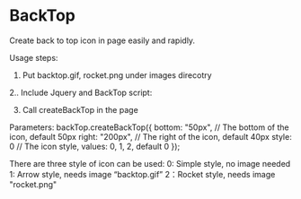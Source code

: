 BackTop
=======

Create back to top icon in page easily and rapidly.

Usage steps:

1. Put backtop.gif, rocket.png under images direcotry

2.. Include Jquery and BackTop script:
  <script type="text/javascript" src="scripts/jquery-1.9.1.js"></script>
  <script type="text/javascript" src="scripts/backTop.js"></script>


3. Call createBackTop in the page

  <script type="text/javascript">
      $(function () {
          // Create back to top icon
          backTop.createBackTop();
      });
  </script>
  
Parameters:
backTop.createBackTop({
  bottom: "50px", // The bottom of the icon, default 50px
  right: "200px", // The right of the icon, default 40px
  style: 0  // The icon style, values: 0, 1, 2, default 0 
});

  
There are three style of icon can be used:
0: Simple style, no image needed
1: Arrow style, needs image “backtop.gif”
2：Rocket style, needs image "rocket.png"
